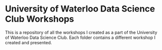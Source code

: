 # University of Waterloo Data Science Club Workshops

This is a repository of all the workshops I created as a part of the University of Waterloo Data Science Club. Each folder contains a different workshop I created and presented.
